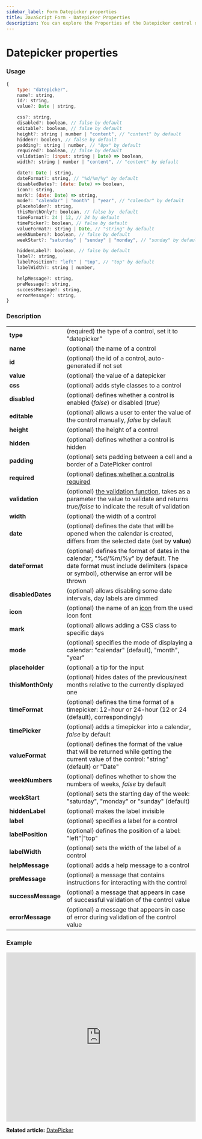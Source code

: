 ```yaml
---
sidebar_label: Form Datepicker properties
title: JavaScript Form - Datepicker Properties 
description: You can explore the Properties of the Datepicker control of Form in the documentation of the DHTMLX JavaScript UI library. Browse developer guides and API reference, try out code examples and live demos, and download a free 30-day evaluation version of DHTMLX Suite.
---
```


# Datepicker properties

### Usage

~~~js
{
	type: "datepicker",
    name?: string,
    id?: string,
    value?: Date | string,

    css?: string,
    disabled?: boolean, // false by default
    editable?: boolean, // false by default
    height?: string | number | "content", // "content" by default
    hidden?: boolean, // false by default
    padding?: string | number, // "8px" by default
    required?: boolean, // false by default
    validation?: (input: string | Date) => boolean,
    width?: string | number | "content", // "content" by default

    date?: Date | string,
    dateFormat?: string, // "%d/%m/%y" by default
    disabledDates?: (date: Date) => boolean,
    icon?: string,
    mark?: (date: Date) => string,
    mode?: "calendar" | "month" | "year", // "calendar" by default
    placeholder?: string,
    thisMonthOnly?: boolean, // false by  default
    timeFormat?: 24 | 12, // 24 by default
    timePicker?: boolean, // false by default
    valueFormat?: string | Date, // "string" by default
    weekNumbers?: boolean, // false by default
    weekStart?: "saturday" | "sunday" | "monday", // "sunday" by default

    hiddenLabel?: boolean, // false by default
    label?: string,
    labelPosition?: "left" | "top", // "top" by default
    labelWidth?: string | number,

    helpMessage?: string,
    preMessage?: string,
    successMessage?: string,
    errorMessage?: string,
}
~~~

### Description

<table>
    <tbody>
        <tr>
            <td><b>type</b></td>
            <td>(required) the type of a control, set it to "datepicker"</td>
        </tr>
        <tr>
            <td><b>name</b></td>
            <td>(optional) the name of a control</td>
        </tr>
        <tr>
            <td><b>id</b></td>
            <td>(optional) the id of a control, auto-generated if not set</td>
        </tr>
        <tr>
            <td><b>value</b></td>
            <td>(optional) the value of a datepicker</td>
        </tr>
        <tr>
            <td><b>css</b></td>
            <td>(optional) adds style classes to a control </td>
        </tr>
        <tr>
            <td><b>disabled</b></td>
            <td>(optional) defines whether a control is enabled (<i>false</i>) or disabled (<i>true</i>) </td>
        </tr>
        <tr>
            <td><b>editable</b></td>
            <td>(optional) allows a user to enter the value of the control manually, <i>false</i> by default </td>
        </tr>
        <tr>
            <td><b>height</b></td>
            <td>(optional) the height of a control </td>
        </tr>
        <tr>
            <td><b>hidden</b></td>
            <td>(optional) defines whether a control is hidden</td>
        </tr>
        <tr>
            <td><b>padding</b></td>
            <td>(optional) sets padding between a cell and a border of a DatePicker control</td>
        </tr>
        <tr>
            <td><b>required</b></td>
            <td>(optional) <a href="../../../work_with_form/#validating-form">defines whether a control is required</a></td>
        </tr>
        <tr>
            <td><b>validation</b></td>
            <td>(optional) <a href="../../../work_with_form#validation-rules">the validation function</a>, takes as a parameter the value to validate and returns <i>true/false</i> to indicate the result of validation</td>
        </tr>
        <tr>
            <td><b>width</b></td>
            <td>(optional) the width of a control </td>
        </tr>
        <tr>
            <td><b>date</b></td>
            <td>(optional) defines the date that will be opened when the calendar is created, differs from the selected date (set by <b>value</b>) </td>
        </tr>
        <tr>
            <td><b>dateFormat</b></td>
            <td>(optional) defines the format of dates in the calendar, "%d/%m/%y" by default. The date format must include delimiters (space or symbol), otherwise an error will be thrown</td>
        </tr>
        <tr>
            <td><b>disabledDates</b></td>
            <td>(optional) allows disabling some date intervals, day labels are dimmed </td>
        </tr>
        <tr>
            <td><b>icon</b></td>
            <td>(optional) the name of an <a href="../../../../helpers/icon">icon</a> from the used icon font</td>
        </tr>
        <tr>
            <td><b>mark</b></td>
            <td>(optional) allows adding a CSS class to specific days </td>
        </tr>
        <tr>
            <td><b>mode</b></td>
            <td>(optional) specifies the mode of displaying a calendar: "calendar" (default), "month", "year" </td>
        </tr>
        <tr>
            <td><b>placeholder</b></td>
            <td>(optional) a tip for the input </td>
        </tr>
        <tr>
            <td><b>thisMonthOnly</b></td>
            <td>(optional) hides dates of the previous/next months relative to the currently displayed one</td>
        </tr>
        <tr>
            <td><b>timeFormat</b></td>
            <td>(optional) defines the time format of a timepicker: 12-hour or 24-hour (12 or 24 (default), correspondingly)</td>
        </tr>
        <tr>
            <td><b>timePicker</b></td>
            <td>(optional) adds a timepicker into a calendar, <i>false</i> by default</td>
        </tr>
        <tr>
            <td><b>valueFormat</b></td>
            <td>(optional) defines the format of the value that will be returned while getting the current value of the control: "string" (default) or "Date"</td>
        </tr>
        <tr>
            <td><b>weekNumbers</b></td>
            <td>(optional) defines whether to show the numbers of weeks, <i>false</i> by default</td>
        </tr>
        <tr>
            <td><b>weekStart</b></td>
            <td>(optional) sets the starting day of the week: "saturday", "monday" or "sunday" (default) </td>
        </tr>
        <tr>
            <td><b>hiddenLabel</b></td>
            <td>(optional) makes the label invisible</td>
        </tr>
        <tr>
            <td><b>label</b></td>
            <td>(optional) specifies a label for a control</td>
        </tr>
        <tr>
            <td><b>labelPosition</b></td>
            <td>(optional) defines the position of a label: "left"|"top"</td>
        </tr>
        <tr>
            <td><b>labelWidth</b></td>
            <td>(optional) sets the width of the label of a control</td>
        </tr>
        <tr>
            <td><b>helpMessage</b></td>
            <td>(optional) adds a help message to a control</td>
        </tr>
        <tr>
            <td><b>preMessage</b></td>
            <td>(optional) a message that contains instructions for interacting with the control</td>
        </tr>
        <tr>
            <td><b>successMessage</b></td>
            <td>(optional) a message that appears in case of successful validation of the control value</td>
        </tr>
        <tr>
            <td><b>errorMessage</b></td>
            <td>(optional) a message that appears in case of error during validation of the control value</td>
        </tr>
    </tbody>
</table>

### Example

<iframe src="https://snippet.dhtmlx.com/q3yk7e6s?mode=js" frameborder="0" class="snippet_iframe" width="100%" height="450"></iframe>

**Related article:** [DatePicker](form/calendar.md)